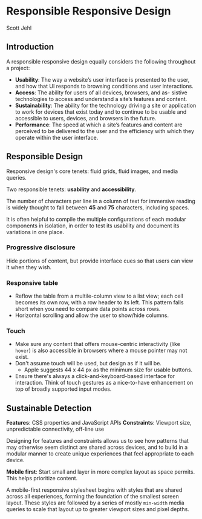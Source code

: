 # Responsible Responsive Design

Scott Jehl

## Introduction

A responsible responsive design equally considers the following throughout a project:

- **Usability**: The way a website’s user interface is presented to the user, and how that UI responds to browsing conditions and user interactions.
- **Access**: The ability for users of all devices, browsers, and as- sistive technologies to access and understand a site’s features and content.
- **Sustainability**: The ability for the technology driving a site or application to work for devices that exist today and to continue to be usable and accessible to users, devices, and browsers in the future.
- **Performance**: The speed at which a site’s features and content are perceived to be delivered to the user and the efficiency with which they operate within the user interface.

## Responsible Design

Responsive design's core tenets: fluid grids, fluid images, and media queries.

Two responsible tenets: **usability** and **accessibility**.

The number of characters per line in a column of text for immersive reading is widely thought to fall between **45** and **75** characters, including spaces.

It is often helpful to compile the multiple configurations of each modular components in isolation, in order to test its usability and document its variations in one place.

### Progressive disclosure

Hide portions of content, but provide interface cues so that users can view it when they wish.

### Responsive table

- Reflow the table from a multile-column view to a list view; each cell becomes its own row, with a row header to its left. This pattern falls short when you need to compare data points across rows.
- Horizontal scrolling and allow the user to show/hide columns.

### Touch

- Make sure any content that offers mouse-centric interactivity (like `hover`) is also accessible in browsers where a mouse pointer may not exist.
- Don't assume touch will be used, but design as if it will be.
  - Apple suggests 44 x 44 px as the minimum size for usable buttons.
- Ensure there's always a click-and-keyboard-based interface for interaction. Think of touch gestures as a nice-to-have enhancement on top of broadly supported input modes.

## Sustainable Detection

**Features**: CSS properties and JavaScript APIs
**Constraints**: Viewport size, unpredictable connectivity, off-line use

Designing for features and constraints allows us to see how patterns that may otherwise seem distinct are shared across devices, and to build in a modular manner to create unique experiences that feel appropriate to each device.

**Mobile first**: Start small and layer in more complex layout as space permits. This helps prioritize content.

A mobile-first responsive stylesheet begins with styles that are shared across all experiences, forming the foundation of the smallest screen layout. These styles are followed by a series of mostly `min-width` media queries to scale that layout up to greater viewport sizes and pixel depths.